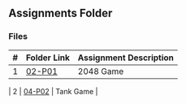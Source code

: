 ##  Assignments Folder
### Files

|   #   | Folder Link            | Assignment Description |
| :---: | -----------------------| ---------------------- |
|   1   |  [02-P01](/Assignments/02-P01)         | 2048 Game |


|   2   |  [04-P02](/Assignments/04-P02)         | Tank Game |


